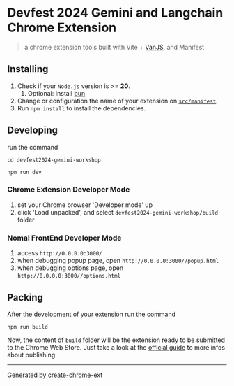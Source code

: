 # Devfest 2024 Gemini and Langchain Chrome Extension

> a chrome extension tools built with Vite + [VanJS](https://vanjs.org/), and Manifest

## Installing

1. Check if your `Node.js` version is >= **20**.
   1. Optional: Install [bun](https://bun.sh/)
2. Change or configuration the name of your extension on [`src/manifest`](./src/manifest.ts).
3. Run `npm install` to install the dependencies.

## Developing

run the command

```shell
cd devfest2024-gemini-workshop

npm run dev
```

### Chrome Extension Developer Mode

1. set your Chrome browser 'Developer mode' up
2. click 'Load unpacked', and select `devfest2024-gemini-workshop/build` folder

### Nomal FrontEnd Developer Mode

1. access `http://0.0.0.0:3000/`
2. when debugging popup page, open `http://0.0.0.0:3000//popup.html`
3. when debugging options page, open `http://0.0.0.0:3000//options.html`

## Packing

After the development of your extension run the command

```shell
npm run build
```

Now, the content of `build` folder will be the extension ready to be submitted to the Chrome Web Store. Just take a look at the [official guide](https://developer.chrome.com/webstore/publish) to more infos about publishing.

---

Generated by [create-chrome-ext](https://github.com/guocaoyi/create-chrome-ext)
